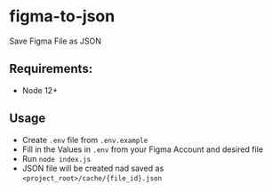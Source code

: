 # figma-to-json

Save Figma File as JSON

## Requirements:

- Node 12+


## Usage

- Create `.env` file from `.env.example`
- Fill in the Values in `.env` from your Figma Account and desired file
- Run `node index.js`
- JSON file will be created nad saved as `<project_root>/cache/{file_id}.json`
